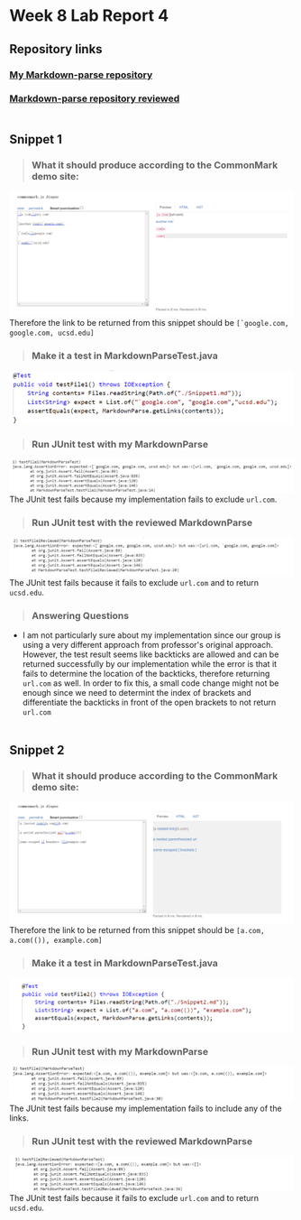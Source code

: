 # Week 8 Lab Report 4 <br/>
## Repository links
### [My Markdown-parse repository](https://github.com/zhh02/markdown-parse.git)<br/>
### [Markdown-parse repository reviewed](https://github.com/jdweak/markdown-parse.git)<br/><br/>
## Snippet 1
> ### What it should produce according to the CommonMark demo site: <br/>
![Snippet1_preview](lab-report-4/Snippet1_demo.png)<br/>
Therefore the link to be returned from this snippet should be ```[`google.com, google.com, ucsd.edu]```
> ### Make it a test in MarkdownParseTest.java
![Snippet1_test](lab-report-4/Snippet1_test.png)<br/>
> ### Run JUnit test with my MarkdownParse
![Snippet1_myMDP](lab-report-4/Snippet1_myMDP.png)<br/>
The JUnit test fails because my implementation fails to exclude ```url.com```. <br/>
> ### Run JUnit test with the reviewed MarkdownParse
![Snippet1_reviewedMDP](lab-report-4/Snippet1_reviewedMDP.png)<br/>
The JUnit test fails because it fails to exclude ```url.com``` and to return ```ucsd.edu```.<br/>
> ### Answering Questions
+ I am not particularly sure about my implementation since our group is using a very different approach from professor's original approach. However, the test result seems like backticks are allowed and can be returned successfully by our implementation while the error is that it fails to determine the location of the backticks, therefore returning ```url.com``` as well. In order to fix this, a small code change might not be enough since we need to determint the index of brackets and differentiate the backticks in front of the open brackets to not return ```url.com```<br/><br/>

## Snippet 2
> ### What it should produce according to the CommonMark demo site: <br/>
![Snippet2_preview](lab-report-4/Snippet2_demo.png)<br/>
Therefore the link to be returned from this snippet should be ```[a.com, a.com(()), example.com]```
> ### Make it a test in MarkdownParseTest.java
![Snippet2_test](lab-report-4/Snippet2_test.png)<br/>
> ### Run JUnit test with my MarkdownParse
![Snippet2_myMDP](lab-report-4/Snippet2_myMDP.png)<br/>
The JUnit test fails because my implementation fails to include any of the links.
> ### Run JUnit test with the reviewed MarkdownParse
![Snippet2_reviewedMDP](lab-report-4/Snippet2_reviewedMDP.png)<br/>
The JUnit test fails because it fails to exclude ```url.com``` and to return ```ucsd.edu```.<br/>
